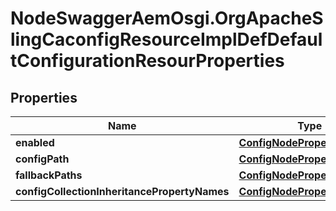# NodeSwaggerAemOsgi.OrgApacheSlingCaconfigResourceImplDefDefaultConfigurationResourProperties

## Properties
Name | Type | Description | Notes
------------ | ------------- | ------------- | -------------
**enabled** | [**ConfigNodePropertyBoolean**](ConfigNodePropertyBoolean.md) |  | [optional] 
**configPath** | [**ConfigNodePropertyString**](ConfigNodePropertyString.md) |  | [optional] 
**fallbackPaths** | [**ConfigNodePropertyArray**](ConfigNodePropertyArray.md) |  | [optional] 
**configCollectionInheritancePropertyNames** | [**ConfigNodePropertyArray**](ConfigNodePropertyArray.md) |  | [optional] 


